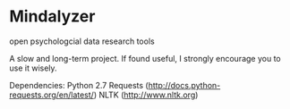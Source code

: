 Mindalyzer
==========

open psychologcial data research tools

A slow and long-term project. If found useful, I strongly encourage you to use it wisely.

Dependencies:
Python 2.7
Requests (http://docs.python-requests.org/en/latest/)
NLTK (http://www.nltk.org)

